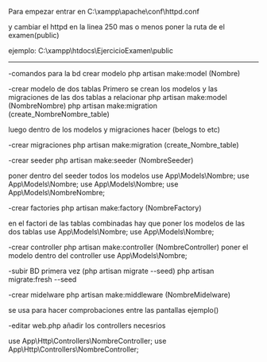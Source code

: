 Para empezar entrar en C:\xampp\apache\conf\httpd.conf

y cambiar el httpd en la linea 250 mas o menos
poner la ruta de el examen(public)

ejemplo: C:\xampp\htdocs\EjercicioExamen\public

---

-comandos para la bd
crear modelo
php artisan make:model (Nombre)

-crear modelo de dos tablas
Primero se crean los modelos y las migraciones de las dos tablas a relacionar
php artisan make:model (NombreNombre)
php artisan make:migration (create_NombreNombre_table)

luego dentro de los modelos y migraciones hacer (belogs to etc)

-crear migraciones
php artisan make:migration (create_Nombre_table)

-crear seeder
php artisan make:seeder (NombreSeeder)

poner dentro del seeder todos los modelos
use App\Models\Nombre;
use App\Models\Nombre;
use App\Models\Nombre;
use App\Models\NombreNombre;

-crear factories
php artisan make:factory (NombreFactory)

en el factori de las tablas combinadas hay que poner los modelos de las dos tablas
use App\Models\Nombre;
use App\Models\Nombre;

-crear controller
php artisan make:controller (NombreController)
poner el modelo dentro del controller
use App\Models\Nombre;

-subir BD
primera vez (php artisan migrate --seed)
php artisan migrate:fresh --seed

-crear midelware
php artisan make:middleware (NombreMidelware)

se usa para hacer comprobaciones entre las pantallas
ejemplo()

-editar web.php
añadir los controllers necesrios

use App\Http\Controllers\NombreController;
use App\Http\Controllers\NombreController;

